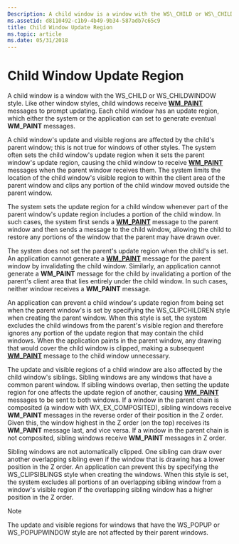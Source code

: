 ```yaml
---
Description: A child window is a window with the WS\_CHILD or WS\_CHILDWINDOW style.
ms.assetid: d8110492-c1b9-4b49-9b34-587adb7c65c9
title: Child Window Update Region
ms.topic: article
ms.date: 05/31/2018
---
```


# Child Window Update Region

A child window is a window with the WS\_CHILD or WS\_CHILDWINDOW style. Like other window styles, child windows receive [**WM\_PAINT**](wm-paint.md) messages to prompt updating. Each child window has an update region, which either the system or the application can set to generate eventual **WM\_PAINT** messages.

A child window's update and visible regions are affected by the child's parent window; this is not true for windows of other styles. The system often sets the child window's update region when it sets the parent window's update region, causing the child window to receive [**WM\_PAINT**](wm-paint.md) messages when the parent window receives them. The system limits the location of the child window's visible region to within the client area of the parent window and clips any portion of the child window moved outside the parent window.

The system sets the update region for a child window whenever part of the parent window's update region includes a portion of the child window. In such cases, the system first sends a [**WM\_PAINT**](wm-paint.md) message to the parent window and then sends a message to the child window, allowing the child to restore any portions of the window that the parent may have drawn over.

The system does not set the parent's update region when the child's is set. An application cannot generate a [**WM\_PAINT**](wm-paint.md) message for the parent window by invalidating the child window. Similarly, an application cannot generate a **WM\_PAINT** message for the child by invalidating a portion of the parent's client area that lies entirely under the child window. In such cases, neither window receives a **WM\_PAINT** message.

An application can prevent a child window's update region from being set when the parent window's is set by specifying the WS\_CLIPCHILDREN style when creating the parent window. When this style is set, the system excludes the child windows from the parent's visible region and therefore ignores any portion of the update region that may contain the child windows. When the application paints in the parent window, any drawing that would cover the child window is clipped, making a subsequent [**WM\_PAINT**](wm-paint.md) message to the child window unnecessary.

The update and visible regions of a child window are also affected by the child window's siblings. Sibling windows are any windows that have a common parent window. If sibling windows overlap, then setting the update region for one affects the update region of another, causing [**WM\_PAINT**](wm-paint.md) messages to be sent to both windows. If a window in the parent chain is composited (a window with WX\_EX\_COMPOSITED), sibling windows receive **WM\_PAINT** messages in the reverse order of their position in the Z order. Given this, the window highest in the Z order (on the top) receives its **WM\_PAINT** message last, and vice versa. If a window in the parent chain is not composited, sibling windows receive **WM\_PAINT** messages in Z order.

Sibling windows are not automatically clipped. One sibling can draw over another overlapping sibling even if the window that is drawing has a lower position in the Z order. An application can prevent this by specifying the WS\_CLIPSIBLINGS style when creating the windows. When this style is set, the system excludes all portions of an overlapping sibling window from a window's visible region if the overlapping sibling window has a higher position in the Z order.

> [!Note]  
> The update and visible regions for windows that have the WS\_POPUP or WS\_POPUPWINDOW style are not affected by their parent windows.

 

 

 



